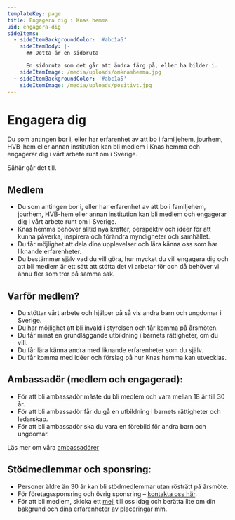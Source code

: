 ```yaml
---
templateKey: page
title: Engagera dig i Knas hemma
uid: engagera-dig
sideItems:
  - sideItemBackgroundColor: '#abc1a5'
    sideItemBody: |-
      ## Detta är en sidoruta

      En sidoruta som det går att ändra färg på, eller ha bilder i.
    sideItemImage: /media/uploads/omknashemma.jpg
  - sideItemBackgroundColor: '#abc1a5'
    sideItemImage: /media/uploads/positivt.jpg
---
```

# Engagera dig

Du som antingen bor i, eller har erfarenhet av att bo i familjehem, jourhem, HVB-hem eller annan institution kan bli medlem i Knas hemma och engagerar dig i vårt arbete runt om i Sverige. 

Såhär går det till.

## Medlem

* Du som antingen bor i, eller har erfarenhet av att bo i familjehem, jourhem, HVB-hem eller annan institution kan bli medlem och engagerar dig i vårt arbete runt om i Sverige. 
* Knas hemma behöver alltid nya krafter, perspektiv och idéer för att kunna påverka, inspirera och förändra myndigheter och samhället.
* Du får möjlighet att dela dina upplevelser och lära känna oss som har liknande erfarenheter. 
* Du bestämmer själv vad du vill göra, hur mycket du vill engagera dig och att bli medlem är ett sätt att stötta det vi arbetar för och då behöver vi ännu fler som tror på samma sak.

## Varför medlem?

* Du stöttar vårt arbete och hjälper på så vis andra barn och ungdomar i
  Sverige.
* Du har möjlighet att bli invald i styrelsen och får komma på årsmöten.
* Du får minst en grundläggande utbildning i barnets rättigheter, om du vill.
* Du får lära känna andra med liknande erfarenheter som du själv.
* Du får komma med idéer och förslag på hur Knas hemma kan utvecklas.

## Ambassadör (medlem och engagerad):

* För att bli ambassadör måste du bli medlem och vara mellan 18 år till 30 år.
* För att bli ambassadör får du gå en utbildning i barnets rättigheter och ledarskap.
* För att bli ambassadör ska du vara en förebild för andra barn och ungdomar.

Läs mer om våra [ambassadörer](/ambassadorer)

## Stödmedlemmar och sponsring:

* Personer äldre än 30 år kan bli stödmedlemmar utan rösträtt på årsmöte. 
* För företagssponsring och övrig sponsring – [kontakta oss här](/kontakt).
* För att bli medlem, skicka ett [mejl](mailto:info@knashemma.se) till oss idag och berätta lite om din bakgrund och dina erfarenheter av placeringar mm.
